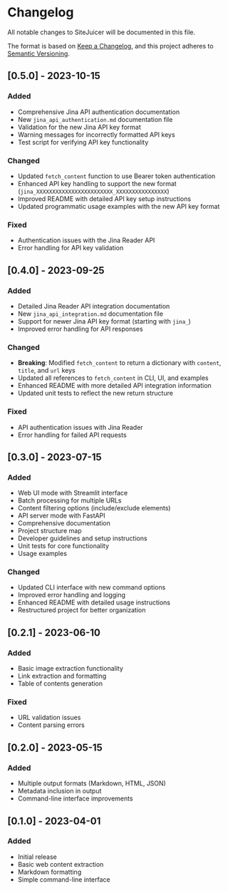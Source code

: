 # Changelog

All notable changes to SiteJuicer will be documented in this file.

The format is based on [Keep a Changelog](https://keepachangelog.com/en/1.0.0/),
and this project adheres to [Semantic Versioning](https://semver.org/spec/v2.0.0.html).

## [0.5.0] - 2023-10-15

### Added
- Comprehensive Jina API authentication documentation
- New `jina_api_authentication.md` documentation file
- Validation for the new Jina API key format
- Warning messages for incorrectly formatted API keys
- Test script for verifying API key functionality

### Changed
- Updated `fetch_content` function to use Bearer token authentication
- Enhanced API key handling to support the new format (`jina_XXXXXXXXXXXXXXXXXXXXXXXX_XXXXXXXXXXXXXXXX`)
- Improved README with detailed API key setup instructions
- Updated programmatic usage examples with the new API key format

### Fixed
- Authentication issues with the Jina Reader API
- Error handling for API key validation

## [0.4.0] - 2023-09-25

### Added
- Detailed Jina Reader API integration documentation
- New `jina_api_integration.md` documentation file
- Support for newer Jina API key format (starting with `jina_`)
- Improved error handling for API responses

### Changed
- **Breaking**: Modified `fetch_content` to return a dictionary with `content`, `title`, and `url` keys
- Updated all references to `fetch_content` in CLI, UI, and examples
- Enhanced README with more detailed API integration information 
- Updated unit tests to reflect the new return structure

### Fixed
- API authentication issues with Jina Reader
- Error handling for failed API requests

## [0.3.0] - 2023-07-15

### Added
- Web UI mode with Streamlit interface
- Batch processing for multiple URLs
- Content filtering options (include/exclude elements)
- API server mode with FastAPI
- Comprehensive documentation
- Project structure map
- Developer guidelines and setup instructions
- Unit tests for core functionality
- Usage examples

### Changed
- Updated CLI interface with new command options
- Improved error handling and logging
- Enhanced README with detailed usage instructions
- Restructured project for better organization

## [0.2.1] - 2023-06-10

### Added
- Basic image extraction functionality
- Link extraction and formatting
- Table of contents generation

### Fixed
- URL validation issues
- Content parsing errors

## [0.2.0] - 2023-05-15

### Added
- Multiple output formats (Markdown, HTML, JSON)
- Metadata inclusion in output
- Command-line interface improvements

## [0.1.0] - 2023-04-01

### Added
- Initial release
- Basic web content extraction
- Markdown formatting
- Simple command-line interface 